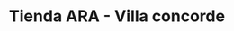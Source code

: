 ---
title: "Tienda ARA - Villa concorde"
url: /malambo/tienda-ara-villa-concorde/
shop: supermercado
---